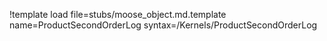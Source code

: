 !template load file=stubs/moose_object.md.template name=ProductSecondOrderLog syntax=/Kernels/ProductSecondOrderLog